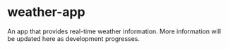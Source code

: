 # weather-app
An app that provides real-time weather information. More information will be updated here as development progresses.
